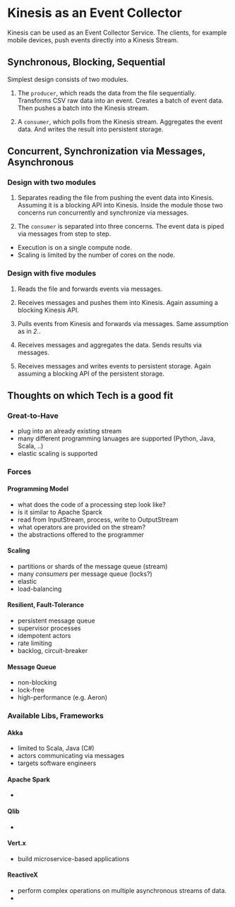 # Kinesis as an Event Collector

Kinesis can be used as an Event Collector Service.
The clients, for example mobile devices, push events directly into a Kinesis Stream.

## Synchronous, Blocking, Sequential

Simplest design consists of two modules.

1. The `producer`, which reads the data from the file sequentially.
Transforms CSV raw data into an event.
Creates a batch of event data.
Then pushes a batch into the Kinesis stream.

2. A `consumer`, which polls from the Kinesis stream.
Aggregates the event data.
And writes the result into persistent storage.


## Concurrent, Synchronization via Messages, Asynchronous

### Design with two modules

1. Separates reading the file from pushing the event data into Kinesis.
Assuming it is a blocking API into Kinesis.
Inside the module those two concerns run concurrently and synchronize via messages.

2. The `consumer` is separated into three concerns.
The event data is piped via messages from step to step.

* Execution is on a single compute node.
* Scaling is limited by the number of cores on the node.

### Design with five modules

1. Reads the file and forwards events via messages.

2. Receives messages and pushes them into Kinesis.
Again assuming a blocking Kinesis API.

3. Pulls events from Kinesis and forwards via messages.
Same assumption as in *2.*.

4. Receives messages and aggregates the data.
Sends results via messages.

5. Receives messages and writes events to persistent storage.
Again assuming a blocking API of the persistent storage.


## Thoughts on which Tech is a good fit

### Great-to-Have
* plug into an already existing stream
* many different programming lanuages are supported (Python, Java, Scala, ..)
* elastic scaling is supported


### Forces

#### Programming Model
* what does the code of a processing step look like?
* is it similar to Apache Sparck
* read from InputStream, process, write to OutputStream
* what operators are provided on the stream?
* the abstractions offered to the programmer

#### Scaling
* partitions or shards of the message queue (stream)
* many *consumers* per message queue (locks?)
* elastic
* load-balancing

#### Resilient, Fault-Tolerance
* persistent message queue
* supervisor processes
* idempotent actors
* rate limiting
* backlog, circuit-breaker

#### Message Queue
* non-blocking
* lock-free
* high-performance (e.g. Aeron)


### Available Libs, Frameworks

#### Akka
* limited to Scala, Java (C#)
* actors communicating via messages
* targets software engineers

#### Apache Spark
*

#### Qlib
* 

#### Vert.x
* build microservice-based applications

#### ReactiveX
* perform complex operations on multiple asynchronous streams of data.
* 
